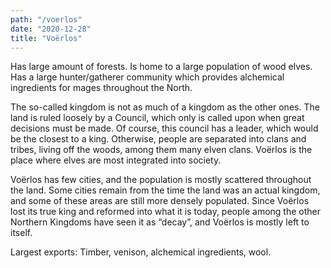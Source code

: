 ```yaml
---
path: "/voerlos"
date: "2020-12-28"
title: "Voërlos"
---
```


Has large amount of forests. Is home to a large population of wood elves. Has a large hunter/gatherer community which provides alchemical ingredients for mages throughout the North.

The so-called kingdom is not as much of a kingdom as the other ones. The land is ruled loosely by a Council, which only is called upon when great decisions must be made. Of course, this council has a leader, which would be the closest to a king. Otherwise, people are separated into clans and tribes, living off the woods, among them many elven clans. Voërlos is the place where elves are most integrated into society.

Voërlos has few cities, and the population is mostly scattered throughout the land. Some cities remain from the time the land was an actual kingdom, and some of these areas are still more densely populated. Since Voërlos lost its true king and reformed into what it is today, people among the other Northern Kingdoms have seen it as “decay”, and Voërlos is mostly left to itself.

Largest exports: Timber, venison, alchemical ingredients, wool.
